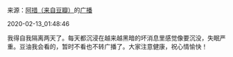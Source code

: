 来源：[阿措（来自豆瓣）](https://www.douban.com/people/cuoa/)的[广播](https://www.douban.com/people/cuoa/status/2807608596/)


2020-02-13_01:48:46


我得自我隔离两天了。每天都沉浸在越来越黑暗的坏消息里感觉像要沉没，失眠严重。豆油我会看的，暂时不看也不转广播了。大家注意健康，祝心情愉快！
